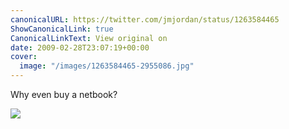 ```yaml
---
canonicalURL: https://twitter.com/jmjordan/status/1263584465
ShowCanonicalLink: true
CanonicalLinkText: View original on
date: 2009-02-28T23:07:19+00:00
cover:
  image: "/images/1263584465-2955086.jpg"
---
```

Why even buy a netbook? 

![](/images/1263584465-2955086.jpg)